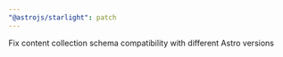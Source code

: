 ```yaml
---
"@astrojs/starlight": patch
---
```


Fix content collection schema compatibility with different Astro versions

